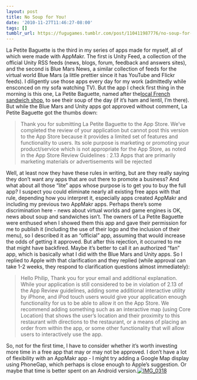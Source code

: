 ```yaml
---
layout: post
title: No Soup for You!
date: '2010-11-27T11:46:27-08:00'
tags: []
tumblr_url: https://fugugames.tumblr.com/post/110411987776/no-soup-for-you
---
```

La Petite Baguette is the third in my series of apps made for myself, all of which were made with AppMakr. The first is Unity Feed, a collection of the official Unity RSS feeds (news, blogs, forum, feedback and answers sites), and the second is Blue Mars News, a similar collection of feeds for the virtual world Blue Mars (a little prettier since it has YouTube and Flickr feeds). I diligently use those apps every day for my work (admittedly while ensconced on my sofa watching TV). But the app I check first thing in the morning is this one, La Petite Baguette, named after the[local French sandwich shop](http://lapetitebaguette.com/), to see their soup of the day (if it’s ham and lentil, I’m there). But while the Blue Mars and Unity apps got approved without comment, La Petite Baguette got the thumbs down:

> Thank you for submitting La Petite Baguette to the App Store. We’ve completed the review of your application but cannot post this version to the App Store because it provides a limited set of features and functionality to users. Its sole purpose is marketing or promoting your product/service which is not appropriate for the App Store, as noted in the App Store Review Guidelines : 2.13 Apps that are primarily marketing materials or advertisements will be rejected

Well, at least now they have these rules in writing, but are they really saying they don’t want any apps that are out there to promote a business? And what about all those “lite” apps whose purpose is to get you to buy the full app? I suspect you could eliminate nearly all existing free apps with that rule, depending how you interpret it, especially apps created AppMakr and including my previous two AppMakr apps. Perhaps there’s some discrimination here - news about virtual worlds and game engines is OK, news about soup and sandwiches isn’t. The owners of La Petite Baguette were enthused when I showed them this app and gave their permission for me to publish it (including the use of their logo and the inclusion of their menu), so I described it as an “official” app, assuming that would increase the odds of getting it approved. But after this rejection, it occurred to me that might have backfired. Maybe it’s better to call it an authorized “fan” app, which is basically what I did with the Blue Mars and Unity apps. So I replied to Apple with that clarification and they replied (while approval can take 1-2 weeks, they respond to clarification questions almost immediately):

> Hello Philip, Thank you for your email and additional explanation. While your application is still considered to be in violation of 2.13 of the App Review guidelines, adding some additional interactive utility by iPhone, and iPod touch users would give your application enough functionality for us to be able to allow it on the App Store. We recommend adding something such as an interactive map (using Core Location) that shows the user’s location and their proximity to this restaurant with directions to the restaurant, or a means of placing an order from within the app, or some other functionality that will allow users to interactively use the app.

So, not for the first time, I have to consider whether it’s worth investing more time in a free app that may or may not be approved. I don’t have a lot of flexibility with an AppMakr app - I might try adding a Google Map display using PhoneGap, which perhaps is close enough to Apple’s suggestion. Or maybe that time is better spent on an Android version.[![](http://itshardtofondlepenguins.com/wp-content/uploads/2010/11/IMG_0318.png "IMG\_0318")](http://itshardtofondlepenguins.com/wp-content/uploads/2010/11/IMG_0318.png)
